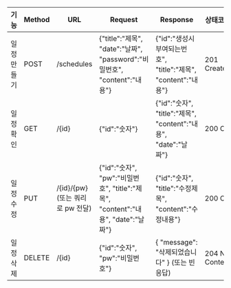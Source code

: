 | 기능       | Method | URL                        | Request                                                                                   | Response                                                                 | 상태코드        |
|------------|--------|-----------------------------|--------------------------------------------------------------------------------------------|--------------------------------------------------------------------------|-----------------|
| 일정 만들기 | POST   | /schedules                  | {"title":"제목", "date":"날짜", "password":"비밀번호", "content":"내용"}                  | {"id":"생성시부여되는번호", "title":"제목", "content":"내용"}            | 201 Created     |
| 일정 확인   | GET    | /{id}                       | {"id":"숫자"}                                                                             | {"id":"숫자", "title":"제목", "content":"내용", "date":"날짜"}           | 200 OK          |
| 일정 수정   | PUT    | /{id}/{pw} (또는 쿼리로 pw 전달) | {"id":"숫자", "pw":"비밀번호", "title":"제목", "content":"내용", "date":"날짜"}         | {"id":"숫자", "title":"수정제목", "content":"수정내용"}                  | 200 OK          |
| 일정 삭제   | DELETE | /{id}                       | {"id":"숫자", "pw":"비밀번호"}                                                            | { "message": "삭제되었습니다" } (또는 빈 응답)                           | 204 No Content  |
